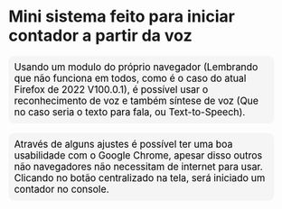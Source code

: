 # Mini sistema feito para iniciar contador a partir da voz
<!DOCTYPE html>
<html lang="en">
<head>
    <meta charset="UTF-8">
    <meta http-equiv="X-UA-Compatible" content="IE=edge">
    <meta name="viewport" content="width=device-width, initial-scale=1.0">
</head>
<body>
    <p style="color: #000; font-size: 1.2em; font-family: -apple-system, BlinkMacSystemFont, 'Segoe UI', Roboto, Oxygen, Ubuntu, Cantarell, 'Open Sans', 'Helvetica Neue', sans-serif; background: whitesmoke; width: 100%; max-width: 450px; border-radius: 10px; padding: 10px">
        Usando um modulo do próprio navegador (Lembrando que não funciona em todos, como é o caso do atual Firefox de 2022 V100.0.1), é possível usar o reconhecimento de voz e também síntese de voz (Que no caso seria o texto para fala, ou Text-to-Speech).
    </p> 
    <p style="color: #000; font-size: 1.2em; font-family: -apple-system, BlinkMacSystemFont, 'Segoe UI', Roboto, Oxygen, Ubuntu, Cantarell, 'Open Sans', 'Helvetica Neue', sans-serif; background: whitesmoke; width: 100%; max-width: 450px; border-radius: 10px; padding: 10px">
        Através de alguns ajustes é possível ter uma boa usabilidade com o Google Chrome, apesar disso outros não navegadores não necessitam de internet para usar.
        Clicando no botão centralizado na tela, será iniciado um contador no console.
    </p>
</body>
</html>